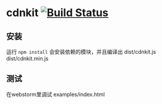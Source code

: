 # cdnkit [![Build Status](https://travis-ci.org/askdaddy/cdnkit.js.svg?branch=dev)](https://travis-ci.org/askdaddy/cdnkit.js)

安装
------
运行 `npm install` 会安装依赖的模块，并且编译出 dist/cdnkit.js  dist/cdnkit.min.js


测试
------
在webstorm里调试 examples/index.html

